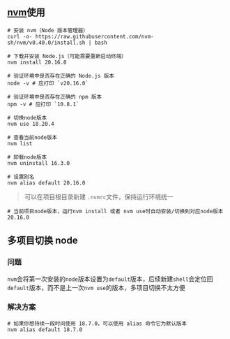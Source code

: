 ## [nvm](https://github.com/nvm-sh/nvm)使用

```Shell
# 安装 nvm（Node 版本管理器）
curl -o- https://raw.githubusercontent.com/nvm-sh/nvm/v0.40.0/install.sh | bash

# 下载并安装 Node.js（可能需要重新启动终端）
nvm install 20.16.0

# 验证环境中是否存在正确的 Node.js 版本
node -v # 应打印 `v20.16.0`

# 验证环境中是否存在正确的 npm 版本
npm -v # 应打印 `10.8.1`

# 切换node版本
nvm use 18.20.4

# 查看当前node版本
nvm list

# 卸载node版本
nvm uninstall 16.3.0

# 设置别名
nvm alias default 20.16.0
```

> 可以在项目根目录新建 `.nvmrc`文件，保持运行环境统一

```Plain Text
# 当前项目node版本，运行nvm install 或者 nvm use时自动安装/切换到对应node版本
20.16.0
```

## 多项目切换 node

### 问题

`nvm`会将第一次安装的`node`版本设置为`default`版本，后续新建`shell`会定位回`default`版本，而不是上一次`nvm use`的版本，多项目切换不太方便

### 解决方案

```Shell
# 如果你想持续一段时间使用 18.7.0，可以使用 alias 命令它为默认版本
nvm alias default 18.7.0
```



